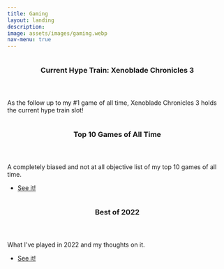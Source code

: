 ```yaml
---
title: Gaming
layout: landing
description: 
image: assets/images/gaming.webp
nav-menu: true
---
```


<!-- Main -->
<div id="main">

<!-- Two -->
<section id="two" class="spotlights">
	<section>
		<a class="image">
			<img src="{% link assets/images/hypetrain.png %}" alt="" data-position="center center" />
		</a>
		<div class="content">
			<div class="inner">
				<header class="major">
					<h3>Current Hype Train: Xenoblade Chronicles 3</h3>
				</header>
				<p>As the follow up to my #1 game of all time, Xenoblade Chronicles 3 holds the current hype train slot!</p>
				<p id="countdown"></p>
			</div>
		</div>
	</section>
	<section>
		<a href="top_games.html" class="image">
			<img src="{% link assets/images/smash.png %}" alt="" data-position="center center" />
		</a>
		<div class="content">
			<div class="inner">
				<header class="major">
					<h3>Top 10 Games of All Time</h3>
				</header>
				<p>A completely biased and not at all objective list of my top 10 games of all time.</p>
				<ul class="actions">
					<li><a href="top_games.html" class="button">See it!</a></li>
				</ul>
			</div>
		</div>
	</section>
	<section>
		<a href="best_of_2022.html" class="image">
			<img src="{% link assets/images/bestof2022.png %}" alt="" data-position="25% 25%" />
		</a>
		<div class="content">
			<div class="inner">
				<header class="major">
					<h3>Best of 2022</h3>
				</header>
				<p>What I've played in 2022 and my thoughts on it.</p>
				<ul class="actions">
					<li><a href="best_of_2022.html" class="button">See it!</a></li>
				</ul>
			</div>
		</div>
	</section>
</section>
	
<script>
// Set the date we're counting down to
var countDownDate = new Date("Jul 29, 2022").getTime();

// Update the count down every 1 second
var x = setInterval(function() {

  // Get today's date and time
  var now = new Date().getTime();
    
  // Find the distance between now and the count down date
  var distance = countDownDate - now;
    
  // Time calculations for days, hours, minutes and seconds
  var days = Math.floor(distance / (1000 * 60 * 60 * 24));
  var hours = Math.floor((distance % (1000 * 60 * 60 * 24)) / (1000 * 60 * 60));
  var minutes = Math.floor((distance % (1000 * 60 * 60)) / (1000 * 60));
  var seconds = Math.floor((distance % (1000 * 60)) / 1000);
    
  // Output the result in an element with id="demo"
  document.getElementById("countdown").innerHTML = "Countdown to release: " + days + "d " + hours + "h "
  + minutes + "m " + seconds + "s ";
    
  // If the count down is over, write some text 
  if (distance < 0) {
    clearInterval(x);
    document.getElementById("countdown").innerHTML = "RELEASED";
  }
}, 1000);
</script>
	
</div>
